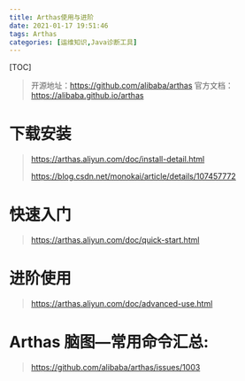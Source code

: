 ```yaml
---
title: Arthas使用与进阶
date: 2021-01-17 19:51:46
tags: Arthas
categories: [运维知识,Java诊断工具]
---
```


[TOC]

>开源地址：https://github.com/alibaba/arthas
>官方文档：https://alibaba.github.io/arthas

# 下载安装

> https://arthas.aliyun.com/doc/install-detail.html
>
> https://blog.csdn.net/monokai/article/details/107457772

# 快速入门

> https://arthas.aliyun.com/doc/quick-start.html

# 进阶使用

> https://arthas.aliyun.com/doc/advanced-use.html

# Arthas 脑图—常用命令汇总:

> https://github.com/alibaba/arthas/issues/1003